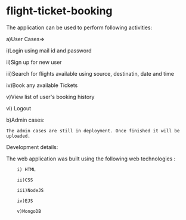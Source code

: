 # flight-ticket-booking
The application can be used to perform following activities:


a)User Cases=>

   i)Login using mail id and password
   
   ii)Sign up for new user
   
   iii)Search for flights available using source, destinatin, date and time
   
   iv)Book any available Tickets
   
   v)View list of user's booking history
   
   vi) Logout


b)Admin cases:

    The admin cases are still in deployment. Once finished it will be uploaded.


Development details:

The web application was built using the following web technologies :

        i) HTML
        
        ii)CSS
        
        iii)NodeJS
        
        iv)EJS
        
        v)MongoDB

